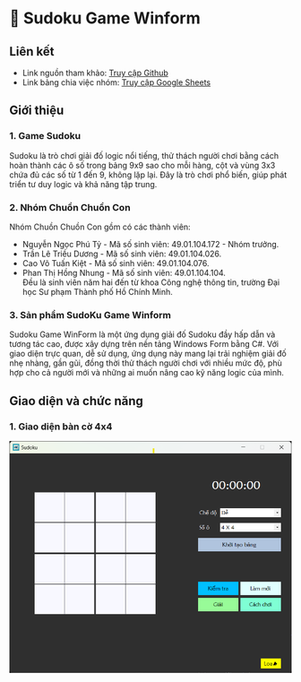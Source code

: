 # 🧩 Sudoku Game Winform

## Liên kết 
- Link nguồn tham khảo: [Truy cập Github](https://github.com/nayanbunny/Sudoku-CSharp)
- Link bảng chia việc nhóm: [Truy cập Google Sheets](https://docs.google.com/spreadsheets/d/1hnBnJ_pXnE0wcONNGLzlxvVDHWMVgxM2dVseIkLuvBE/edit?usp=sharing)

## Giới thiệu
### 1. Game Sudoku
Sudoku là trò chơi giải đố logic nổi tiếng, thử thách người chơi bằng cách hoàn thành các ô số trong bảng 9x9 sao cho mỗi hàng, cột và vùng 3x3 chứa đủ các số từ 1 đến 9, không lặp lại. Đây là trò chơi phổ biến, giúp phát triển tư duy logic và khả năng tập trung.

### 2. Nhóm Chuồn Chuồn Con
Nhóm Chuồn Chuồn Con gồm có các thành viên:     
- Nguyễn Ngọc Phú Tỷ - Mã số sinh viên: 49.01.104.172 - Nhóm trưởng.
- Trần Lê Triều Dương - Mã số sinh viên: 49.01.104.026.
- Cao Võ Tuấn Kiệt - Mã số sinh viên: 49.01.104.076.
- Phan Thị Hồng Nhung - Mã số sinh viên: 49.01.104.104.  
Đều là sinh viên năm hai đến từ khoa Công nghệ thông tin, trường Đại học Sư phạm Thành phố Hồ Chính Minh. 

### 3. Sản phẩm SudoKu Game Winform
Sudoku Game WinForm là một ứng dụng giải đố Sudoku đầy hấp dẫn và tương tác cao, được xây dựng trên nền tảng Windows Form bằng C#. Với giao diện trực quan, dễ sử dụng, ứng dụng này mang lại trải nghiệm giải đố nhẹ nhàng, gần gũi, đồng thời thử thách người chơi với nhiều mức độ, phù hợp cho cả người mới và những ai muốn nâng cao kỹ năng logic của mình.

## Giao diện và chức năng

### 1. Giao diện bàn cờ 4x4
<p align="center">  
  <img src="images/github/giao_dien_4x4.png" alt="giao diện 4x4"/>
</p>    